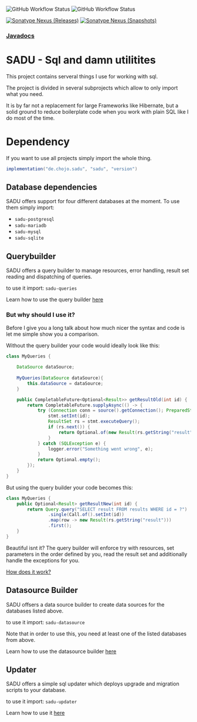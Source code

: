 ![GitHub Workflow Status](https://img.shields.io/github/actions/workflow/status/rainbowdashlabs/sadu/publish.yml?style=for-the-badge&label=Publishing&branch=main)
![GitHub Workflow Status](https://img.shields.io/github/actions/workflow/status/rainbowdashlabs/sadu/verify.yml?style=for-the-badge&label=Building&branch=main)

[![Sonatype Nexus (Releases)](https://img.shields.io/maven-central/v/de.chojo.sadu/sadu?label=Release&logo=Release&style=for-the-badge)][nexus_releases]
[![Sonatype Nexus (Snapshots)](https://img.shields.io/nexus/s/de.chojo.sadu/sadu?server=https%3A%2F%2Fs01.oss.sonatype.org%2F&style=for-the-badge&label=Snapshot&color=orange)][nexus_snapshots]

### [Javadocs](https://rainbowdashlabs.github.io/sadu/)

# SADU - Sql and damn utilitites

This project contains serveral things I use for working with sql.

The project is divided in several subprojects which allow to only import what you need.

It is by far not a replacement for large Frameworks like Hibernate, but a solid ground to reduce boilerplate code when
you work with plain SQL like I do most of the time.

# Dependency

If you want to use all projects simply import the whole thing.

```gradle
implementation("de.chojo.sadu", "sadu", "version")
```

## Database dependencies

SADU offers support for four different databases at the moment. To use them simply import:

- `sadu-postgresql`
- `sadu-mariadb`
- `sadu-mysql`
- `sadu-sqlite`

## Querybuilder
SADU offers a query builder to manage resources, error handling, result set reading and dispatching of queries.

to use it import: `sadu-queries`

Learn how to use the query builder [here](https://github.com/RainbowDashLabs/sadu/wiki/SADU-Queries)

### But why should I use it?

Before I give you a long talk about how much nicer the syntax and code is let me simple show you a comparison.

Without the query builder your code would ideally look like this:
```java
class MyQueries {
    
    DataSource dataSource;
    
    MyQueries(DataSource dataSource){
        this.dataSource = dataSource;
    }

    public CompletableFuture<Optional<Result>> getResultOld(int id) {
        return CompletableFuture.supplyAsync(() -> {
            try (Connection conn = source().getConnection(); PreparedStatement stmt = conn.prepareStatement("SELECT result FROM results WHERE id = ?")) {
                stmt.setInt(id);
                ResultSet rs = stmt.executeQuery();
                if (rs.next()) {
                    return Optional.of(new Result(rs.getString("result")));
                }
            } catch (SQLException e) {
                logger.error("Something went wrong", e);
            }
            return Optional.empty();
        });
    }
}
```

But using the query builder your code becomes this:
```java
class MyQueries {
    public Optional<Result> getResultNew(int id) {
        return Query.query("SELECT result FROM results WHERE id = ?")
                .single(Call.of().setInt(id))
                .map(row -> new Result(rs.getString("result")))
                .first();
    }
}
```

Beautiful isnt it? The query builder will enforce try with resources, set parameters in the order defined by you,
read the result set and additionally handle the exceptions for you.

[How does it work?](https://github.com/RainbowDashLabs/sadu/wiki/SADU-Queries#how-does-it-work)

## Datasource Builder
SADU offsers a data source builder to create data sources for the databases listed above.

to use it import: `sadu-datasource`

Note that in order to use this, you need at least one of the listed databases from above.

Learn how to use the datasource builder [here](https://github.com/RainbowDashLabs/sadu/wiki/SADU-Datasource)

## Updater

SADU offers a simple sql updater which deploys upgrade and migration scripts to your database.

to use it import: `sadu-updater`

Learn how to use it [here](https://sadu.docs.chojo.dev/queries/)


[nexus_releases]: https://search.maven.org/search?q=de.chojo.sadu
[nexus_snapshots]: https://s01.oss.sonatype.org/#nexus-search;quick~de.chojo.sadu
